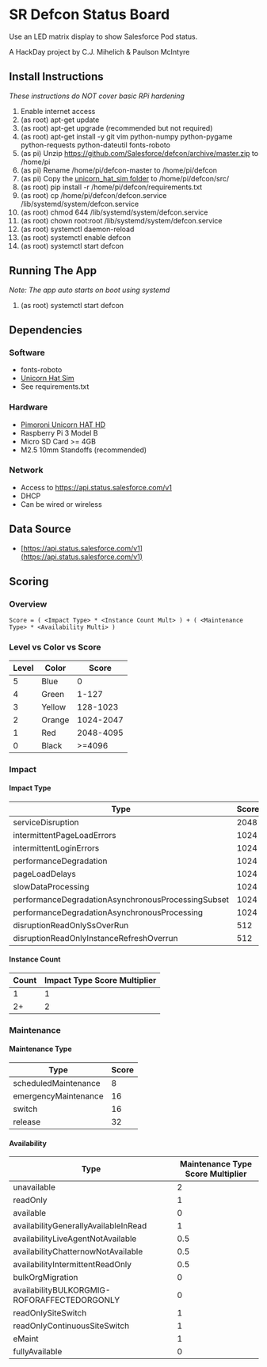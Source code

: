 # SR Defcon Status Board
Use an LED matrix display to show Salesforce Pod status. 

A HackDay project by C.J. Mihelich & Paulson McIntyre

## Install Instructions
_These instructions do NOT cover basic RPi hardening_
1) Enable internet access
1) (as root) apt-get update
1) (as root) apt-get upgrade (recommended but not required)
1) (as root) apt-get install -y git vim python-numpy python-pygame python-requests python-dateutil fonts-roboto 
1) (as pi) Unzip https://github.com/Salesforce/defcon/archive/master.zip to /home/pi
1) (as pi) Rename /home/pi/defcon-master to /home/pi/defcon
1) (as pi) Copy the [unicorn_hat_sim folder](https://github.com/jayniz/unicorn-hat-sim/tree/master/unicorn_hat_sim) to /home/pi/defcon/src/
1) (as root) pip install -r /home/pi/defcon/requirements.txt
1) (as root) cp /home/pi/defcon/defcon.service /lib/systemd/system/defcon.service 
1) (as root) chmod 644 /lib/systemd/system/defcon.service
1) (as root) chown root:root /lib/systemd/system/defcon.service 
1) (as root) systemctl daemon-reload
1) (as root) systemctl enable defcon
1) (as root) systemctl start defcon

## Running The App
_Note: The app auto starts on boot using systemd_
1) (as root) systemctl start defcon

## Dependencies

### Software
* fonts-roboto
* [Unicorn Hat Sim](https://github.com/jayniz/unicorn-hat-sim)
* See requirements.txt

### Hardware
* [Pimoroni Unicorn HAT HD](https://www.adafruit.com/product/3580)
* Raspberry Pi 3 Model B
* Micro SD Card >= 4GB
* M2.5 10mm Standoffs (recommended)

### Network
* Access to https://api.status.salesforce.com/v1
* DHCP
* Can be wired or wireless

## Data Source
* [https://api.status.salesforce.com/v1](https://api.status.salesforce.com/v1)

## Scoring
### Overview
```Score = ( <Impact Type> * <Instance Count Mult> ) + ( <Maintenance Type> * <Availability Multi> )```


### Level vs Color vs Score
| Level | Color  | Score     |
|-------|--------|-----------|
| 5     | Blue   | 0         |
| 4     | Green  | 1-127     |
| 3     | Yellow | 128-1023  |
| 2     | Orange | 1024-2047 |
| 1     | Red    | 2048-4095 |
| 0     | Black  | >=4096    |

### Impact
#### Impact Type
| Type | Score |
|------|-------|
| serviceDisruption | 2048 |
| intermittentPageLoadErrors | 1024 | 
| intermittentLoginErrors | 1024 | 
| performanceDegradation | 1024 | 
| pageLoadDelays | 1024 | 
| slowDataProcessing | 1024 | 
| performanceDegradationAsynchronousProcessingSubset | 1024 | 
| performanceDegradationAsynchronousProcessing | 1024 | 
| disruptionReadOnlySsOverRun | 512 | 
| disruptionReadOnlyInstanceRefreshOverrun | 512 |


#### Instance Count
| Count | Impact Type Score Multiplier |
|-----|---|
| 1   | 1 |
| 2+ | 2 |

### Maintenance
#### Maintenance Type
| Type                 | Score |
|----------------------|-------|
| scheduledMaintenance | 8     | 
| emergencyMaintenance | 16    | 
| switch               | 16    | 
| release              | 32    | 

#### Availability
| Type                 | Maintenance Type Score Multiplier |
|----------------------|-----------------------------------|
| unavailable | 2 | 
| readOnly | 1 | 
| available | 0 | 
| availabilityGenerallyAvailableInRead | 1 | 
| availabilityLiveAgentNotAvailable | 0.5 | 
| availabilityChatternowNotAvailable | 0.5 | 
| availabilityIntermittentReadOnly | 0.5 | 
| bulkOrgMigration | 0 | 
| availabilityBULKORGMIG-ROFORAFFECTEDORGONLY | 0 | 
| readOnlySiteSwitch | 1 | 
| readOnlyContinuousSiteSwitch | 1 | 
| eMaint | 1 | 
| fullyAvailable | 0 | 

